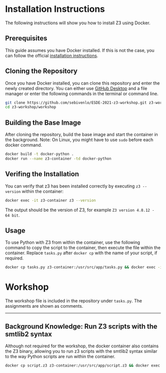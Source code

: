 # Installation Instructions
The following instructions will show you how to install Z3 using Docker.

## Prerequisites
This guide assumes you have Docker installed. If this is not the case, you can follow the official [installation instructions](https://docs.docker.com/get-docker/).

## Cloning the Repository
Once you have Docker installed, you can clone this repository and enter the newly created directory. You can either use [GitHub Desktop](https://desktop.github.com/) and a file manager or enter the following commands in the terminal or command line.
```bash
git clone https://github.com/sebivenlo/ESDE-2021-z3-workshop.git z3-workshop/
cd z3-workshop/workshop
```
## Building the Base Image
After cloning the repository, build the base image and start the container in the background. Note: On Linux, you might have to use `sudo` before each docker command.
```bash
docker build -t docker-python .
docker run --name z3-container -td docker-python
```
## Verifing the Installation
You can verify that z3 has been installed correctly by executing `z3 --version` within the container:
```bash
docker exec -it z3-container z3 --version
```
The output should be the version of Z3, for example `Z3 version 4.8.12 - 64 bit`.

## Usage
To use Python with Z3 from within the container, use the following command to copy the script to the container, then execute the file within the container. Replace `tasks.py` after `docker cp` with the name of your script, if required.
```bash
docker cp tasks.py z3-container:/usr/src/app/tasks.py && docker exec -it z3-container python tasks.py
```

# Workshop
The workshop file is included in the repository under `tasks.py`. The assignments are shown as comments.
<hr>

## Background Knowledge: Run Z3 scripts with the smtlib2 syntax
Although not required for the workshop, the docker container also contains the Z3 binary, allowing you to run z3 scripts with the smtlib2 syntax similar to the way Python scripts are run within the container.
```bash
docker cp script.z3 z3-container:/usr/src/app/script.z3 && docker exec -it z3-container z3 script.z3
```

